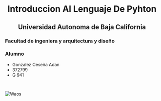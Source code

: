 # <center>Introduccion Al Lenguaje De Pyhton</center>
## <center>Universidad Autonoma de Baja California</center>

### Facultad de ingeniera y arquitectura y diseño

### Alumno
- Gonzalez Ceseña Adan
- 372799
- G 941
<br>

![Waos](https://cdn.discordapp.com/attachments/1088654568218443926/1187988431230476428/image.png?ex=6610dbf1&is=65fe66f1&hm=8fd30b29342c72502f5d49444230a2c23c74845ac62e02f9046f1137a4d92b43&)